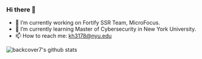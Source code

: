 ### Hi there 👋
- 🔭 I’m currently working on Fortify SSR Team, MicroFocus.
- 🌱 I’m currently learning Master of Cybersecurity in New York University.
- 📫 How to reach me: kh3178@nyu.edu

<!--
**backcover7/backcover7** is a ✨ _special_ ✨ repository because its `README.md` (this file) appears on your GitHub profile.

Here are some ideas to get you started:

- 👯 I’m looking to collaborate on ...
- 🤔 I’m looking for help with ...
- 💬 Ask me about ...
- 😄 Pronouns: ...
- ⚡ Fun fact: ...
-->

![backcover7's github stats](https://github-readme-stats.vercel.app/api?username=backcover7&count_private=true&show_icons=true&theme=dracula)
